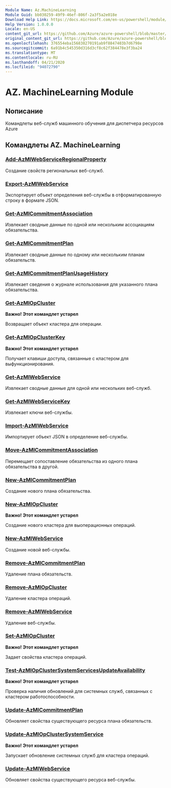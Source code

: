 ```yaml
---
Module Name: Az.MachineLearning
Module Guid: bb030259-49f9-46ef-806f-2a3f5a2e018e
Download Help Link: https://docs.microsoft.com/en-us/powershell/module/az.machinelearning
Help Version: 1.0.0.0
Locale: en-US
content_git_url: https://github.com/Azure/azure-powershell/blob/master/src/MachineLearning/MachineLearning/help/Az.MachineLearning.md
original_content_git_url: https://github.com/Azure/azure-powershell/blob/master/src/MachineLearning/MachineLearning/help/Az.MachineLearning.md
ms.openlocfilehash: 376554eba156838270191ab9f8847403b7d6798e
ms.sourcegitcommit: 6a91b4c545350d316d3cf8c62f384478e3f3ba24
ms.translationtype: MT
ms.contentlocale: ru-RU
ms.lasthandoff: 04/21/2020
ms.locfileid: "94072790"
---
```

# AZ. MachineLearning Module
## Nописание
Командлеты веб-служб машинного обучения для диспетчера ресурсов Azure

## Командлеты AZ. MachineLearning
### [Add-AzMlWebServiceRegionalProperty](Add-AzMlWebServiceRegionalProperty.md)
Создание свойств региональных веб-служб.

### [Export-AzMlWebService](Export-AzMlWebService.md)
Экспортирует объект определения веб-службы в отформатированную строку в формате JSON.

### [Get-AzMlCommitmentAssociation](Get-AzMlCommitmentAssociation.md)
Извлекает сводные данные по одной или нескольким ассоциациям обязательства.

### [Get-AzMlCommitmentPlan](Get-AzMlCommitmentPlan.md)
Извлекает сводные данные по одному или нескольким планам обязательств.

### [Get-AzMlCommitmentPlanUsageHistory](Get-AzMlCommitmentPlanUsageHistory.md)
Извлекает сведения о журнале использования для указанного плана обязательства.

### [Get-AzMlOpCluster](Get-AzMlOpCluster.md)
**Важно! Этот командлет устарел**

Возвращает объект кластера для операции.

### [Get-AzMlOpClusterKey](Get-AzMlOpClusterKey.md)
**Важно! Этот командлет устарел**

Получает клавиши доступа, связанные с кластером для выфункционирования.

### [Get-AzMlWebService](Get-AzMlWebService.md)
Извлекает сводные данные для одной или нескольких веб-служб.

### [Get-AzMlWebServiceKey](Get-AzMlWebServiceKey.md)
Извлекает ключи веб-службы.

### [Import-AzMlWebService](Import-AzMlWebService.md)
Импортирует объект JSON в определение веб-службы.

### [Move-AzMlCommitmentAssociation](Move-AzMlCommitmentAssociation.md)
Перемещает сопоставление обязательства из одного плана обязательства в другой.

### [New-AzMlCommitmentPlan](New-AzMlCommitmentPlan.md)
Создание нового плана обязательства.

### [New-AzMlOpCluster](New-AzMlOpCluster.md)
**Важно! Этот командлет устарел**

Создание нового кластера для выоперационных операций.

### [New-AzMlWebService](New-AzMlWebService.md)
Создание новой веб-службы.

### [Remove-AzMlCommitmentPlan](Remove-AzMlCommitmentPlan.md)
Удаление плана обязательств.

### [Remove-AzMlOpCluster](Remove-AzMlOpCluster.md)
Удаление кластера операций.

### [Remove-AzMlWebService](Remove-AzMlWebService.md)
Удаление веб-службы.

### [Set-AzMlOpCluster](Set-AzMlOpCluster.md)
**Важно! Этот командлет устарел**

Задает свойства кластера операций.

### [Test-AzMlOpClusterSystemServicesUpdateAvailability](Test-AzMlOpClusterSystemServicesUpdateAvailability.md)
**Важно! Этот командлет устарел**

Проверка наличия обновлений для системных служб, связанных с кластером работоспособности.

### [Update-AzMlCommitmentPlan](Update-AzMlCommitmentPlan.md)
Обновляет свойства существующего ресурса плана обязательств.

### [Update-AzMlOpClusterSystemService](Update-AzMlOpClusterSystemService.md)
**Важно! Этот командлет устарел**

Запускает обновление системных служб для кластера операций.

### [Update-AzMlWebService](Update-AzMlWebService.md)
Обновляет свойства существующего ресурса веб-службы.

